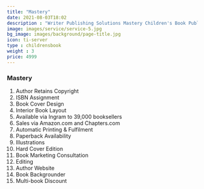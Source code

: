 ```yaml
---
title: "Mastery"
date: 2021-08-03T18:02
description : "Writer Publishing Solutions Mastery Children's Book Publishing Package"
image: images/service/service-5.jpg
bg_image: images/background/page-title.jpg
icon: ti-server
type : childrensbook
weight : 3
price: 4999
---
```


### Mastery

1. Author Retains Copyright
2. ISBN Assignment
3. Book Cover Design
4. Interior Book Layout
5. Available via Ingram to 39,000 booksellers
6. Sales via Amazon.com and Chapters.com
7. Automatic Printing & Fulfilment
8. Paperback Availability
9. Illustrations
10. Hard Cover Edition
11. Book Marketing Consultation
12. Editing
13. Author Website
14. Book Backgrounder
15. Multi-book Discount